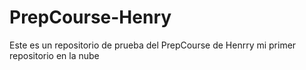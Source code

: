 # PrepCourse-Henry
Este es un repositorio de prueba del PrepCourse de Henrry mi primer repositorio en la nube
